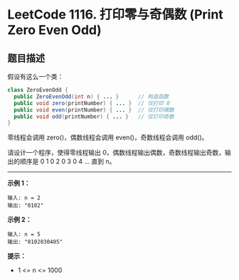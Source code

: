 # LeetCode 1116. 打印零与奇偶数 (Print Zero Even Odd)

## 题目描述

假设有这么一个类：

```java
class ZeroEvenOdd {
  public ZeroEvenOdd(int n) { ... }      // 构造函数
  public void zero(printNumber) { ... }  // 仅打印 0
  public void even(printNumber) { ... }  // 仅打印偶数
  public void odd(printNumber) { ... }   // 仅打印奇数
}
```

零线程会调用 zero()，偶数线程会调用 even()，奇数线程会调用 odd()。

请设计一个程序，使得零线程输出 0，偶数线程输出偶数，奇数线程输出奇数，输出的顺序是 0 1 0 2 0 3 0 4 ... 直到 n。

---

**示例 1：**

```
输入: n = 2
输出: "0102"
```

**示例 2：**

```
输入: n = 5
输出: "0102030405"
```

**提示：**
- 1 <= n <= 1000 